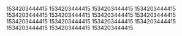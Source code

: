 1534203444415
1534203444415
1534203444415
1534203444415
1534203444415
1534203444415
1534203444415
1534203444415
1534203444415
1534203444415
1534203444415
1534203444415
1534203444415
1534203444415
1534203444415